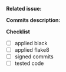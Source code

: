 **Related issue:**

**Commits description:**

**Checklist**

- [ ] applied black
- [ ] applied flake8
- [ ] signed commits
- [ ] tested code
